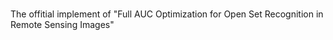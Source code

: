 # 
The offitial implement of "Full AUC Optimization for Open Set Recognition in Remote Sensing Images"


